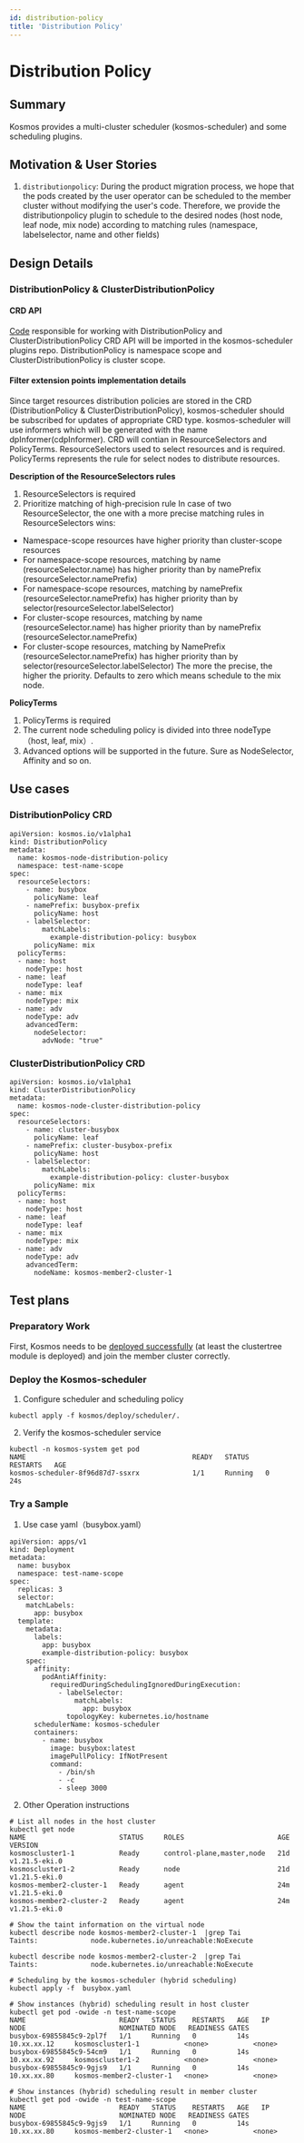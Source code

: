 ```yaml
---
id: distribution-policy
title: 'Distribution Policy'
---
```


# Distribution Policy

## Summary
Kosmos provides a multi-cluster scheduler (kosmos-scheduler) and some scheduling plugins.

## Motivation & User Stories
1. `distributionpolicy`: During the product migration process, we hope that the pods created by the user operator can be scheduled to the member cluster without modifying the user's code. Therefore, we provide the distributionpolicy plugin to schedule to the desired nodes (host node, leaf node, mix node) according to matching rules (namespace, labelselector, name and other fields)

## Design Details

### DistributionPolicy & ClusterDistributionPolicy

#### CRD API
[Code](https://github.com/kosmos-io/kosmos/pull/321) responsible for working with DistributionPolicy and ClusterDistributionPolicy CRD API will be imported in the kosmos-scheduler plugins repo. DistributionPolicy is namespace scope and ClusterDistributionPolicy is cluster scope.

#### Filter extension points implementation details
Since target resources distribution policies are stored in the CRD (DistributionPolicy & ClusterDistributionPolicy), kosmos-scheduler should be subscribed for updates of appropriate CRD type. kosmos-scheduler will use informers which will be generated with the name dpInformer(cdpInformer). CRD will contian in ResourceSelectors and PolicyTerms. ResourceSelectors used to select resources and is required. PolicyTerms represents the rule for select nodes to distribute resources.

**Description of the ResourceSelectors rules**
1. ResourceSelectors is required
2. Prioritize matching of high-precision rule
   In case of two ResourceSelector, the one with a more precise
   matching rules in ResourceSelectors wins:
- Namespace-scope resources have higher priority  than cluster-scope resources
- For namespace-scope resources, matching by name (resourceSelector.name) has higher priority than by namePrefix (resourceSelector.namePrefix)
- For namespace-scope resources, matching by namePrefix (resourceSelector.namePrefix) has higher priority than by selector(resourceSelector.labelSelector)
- For cluster-scope resources, matching by name (resourceSelector.name) has higher priority than by namePrefix (resourceSelector.namePrefix)
- For cluster-scope resources, matching by NamePrefix (resourceSelector.namePrefix) has higher priority than by selector(resourceSelector.labelSelector)
  The more the precise, the higher the priority. Defaults to zero which means schedule to the mix node.

**PolicyTerms**
1. PolicyTerms is required
2. The current node scheduling policy is divided into three nodeType （host, leaf, mix）.
3. Advanced options will be supported in the future. Sure as NodeSelector, Affinity and so on.

## Use cases

### DistributionPolicy CRD
````shell script
apiVersion: kosmos.io/v1alpha1
kind: DistributionPolicy
metadata:
  name: kosmos-node-distribution-policy
  namespace: test-name-scope
spec:
  resourceSelectors:
    - name: busybox
      policyName: leaf
    - namePrefix: busybox-prefix
      policyName: host
    - labelSelector:
        matchLabels:
          example-distribution-policy: busybox
      policyName: mix
  policyTerms:
  - name: host
    nodeType: host
  - name: leaf
    nodeType: leaf
  - name: mix
    nodeType: mix
  - name: adv
    nodeType: adv
    advancedTerm:
      nodeSelector:
        advNode: "true"
````

### ClusterDistributionPolicy CRD
````shell script
apiVersion: kosmos.io/v1alpha1
kind: ClusterDistributionPolicy
metadata:
  name: kosmos-node-cluster-distribution-policy
spec:
  resourceSelectors:
    - name: cluster-busybox
      policyName: leaf
    - namePrefix: cluster-busybox-prefix
      policyName: host
    - labelSelector:
        matchLabels:
          example-distribution-policy: cluster-busybox
      policyName: mix
  policyTerms:
  - name: host
    nodeType: host
  - name: leaf
    nodeType: leaf
  - name: mix
    nodeType: mix
  - name: adv
    nodeType: adv
    advancedTerm:
      nodeName: kosmos-member2-cluster-1
````

## Test plans

### Preparatory Work
First, Kosmos needs to be [deployed successfully](https://mp.weixin.qq.com/s/6zZXPP9FKbgWV1JUYv-iVw) (at least the clustertree module is deployed) and join the member cluster correctly.

### Deploy the Kosmos-scheduler
1. Configure scheduler and scheduling policy
````shell script
kubectl apply -f kosmos/deploy/scheduler/.
````
2. Verify the kosmos-scheduler service
````shell script
kubectl -n kosmos-system get pod
NAME                                         READY   STATUS    RESTARTS   AGE
kosmos-scheduler-8f96d87d7-ssxrx             1/1     Running   0          24s
````

### Try a Sample
1. Use case yaml（busybox.yaml）
````shell script
apiVersion: apps/v1
kind: Deployment
metadata:
  name: busybox
  namespace: test-name-scope
spec:
  replicas: 3
  selector:
    matchLabels:
      app: busybox
  template:
    metadata:
      labels:
        app: busybox
        example-distribution-policy: busybox
    spec:
      affinity:
        podAntiAffinity:
          requiredDuringSchedulingIgnoredDuringExecution:
            - labelSelector:
                matchLabels:
                  app: busybox
              topologyKey: kubernetes.io/hostname
      schedulerName: kosmos-scheduler
      containers:
        - name: busybox
          image: busybox:latest
          imagePullPolicy: IfNotPresent
          command:
            - /bin/sh
            - -c
            - sleep 3000
````
2. Other Operation instructions
````shell script
# List all nodes in the host cluster
kubectl get node
NAME                       STATUS     ROLES                       AGE   VERSION
kosmoscluster1-1           Ready      control-plane,master,node   21d   v1.21.5-eki.0
kosmoscluster1-2           Ready      node                        21d   v1.21.5-eki.0
kosmos-member2-cluster-1   Ready      agent                       24m   v1.21.5-eki.0
kosmos-member2-cluster-2   Ready      agent                       24m   v1.21.5-eki.0
 
# Show the taint information on the virtual node
kubectl describe node kosmos-member2-cluster-1  |grep Tai
Taints:             node.kubernetes.io/unreachable:NoExecute
 
kubectl describe node kosmos-member2-cluster-2  |grep Tai
Taints:             node.kubernetes.io/unreachable:NoExecute
 
# Scheduling by the kosmos-scheduler (hybrid scheduling)
kubectl apply -f  busybox.yaml
    
# Show instances (hybrid) scheduling result in host cluster
kubectl get pod -owide -n test-name-scope
NAME                       READY   STATUS    RESTARTS   AGE   IP              NODE                       NOMINATED NODE   READINESS GATES
busybox-69855845c9-2pl7f   1/1     Running   0          14s   10.xx.xx.12     kosmoscluster1-1           <none>           <none>
busybox-69855845c9-54cm9   1/1     Running   0          14s   10.xx.xx.92     kosmoscluster1-2           <none>           <none>
busybox-69855845c9-9gjs9   1/1     Running   0          14s   10.xx.xx.80     kosmos-member2-cluster-1   <none>           <none>

# Show instances (hybrid) scheduling result in member cluster
kubectl get pod -owide -n test-name-scope
NAME                       READY   STATUS    RESTARTS   AGE   IP              NODE                       NOMINATED NODE   READINESS GATES
busybox-69855845c9-9gjs9   1/1     Running   0          14s   10.xx.xx.80     kosmos-member2-cluster-1   <none>           <none>
````

